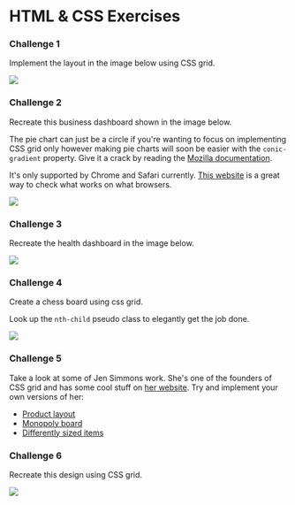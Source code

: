 # HTML & CSS Exercises

### Challenge 1

Implement the layout in the image below using CSS grid.

![](https://dl.dropboxusercontent.com/s/c1sxndiqn3afa97/css_grid.png)

### Challenge 2

Recreate this business dashboard shown in the image below.

The pie chart can just be a circle if you're wanting to focus on implementing CSS grid only however making pie charts will soon be easier with the `conic-gradient` property. Give it a crack by reading the [Mozilla documentation](https://developer.mozilla.org/en-US/docs/Web/CSS/conic-gradient).

It's only supported by Chrome and Safari currently. [This website](https://caniuse.com/#search=conic-gradient) is a great way to check what works on what browsers.

![](https://dl.dropboxusercontent.com/s/1xqqyj8n5e7mb9n/grid-2.png?dl=0)

### Challenge 3

Recreate the health dashboard in the image below.

![](https://dl.dropboxusercontent.com/s/m0aqrfmhn6z0ef9/grid-3.png?dl=0)

### Challenge 4

Create a chess board using css grid.

Look up the `nth-child` pseudo class to elegantly get the job done.

![](https://upload.wikimedia.org/wikipedia/commons/thumb/d/d5/Chess_Board.svg/1920px-Chess_Board.svg.png)

### Challenge 5

Take a look at some of Jen Simmons work. She's one of the founders of CSS grid and has some cool stuff on [her website](https://labs.jensimmons.com/). Try and implement your own versions of her:
- [Product layout](https://labs.jensimmons.com/2017/03-009.html)
- [Monopoly board](https://labs.jensimmons.com/2017/01-005.html)
- [Differently sized items](https://labs.jensimmons.com/2017/01-009K.html)

### Challenge 6

Recreate this design using CSS grid.

![](https://dl.dropboxusercontent.com/s/f7wqs40w277onci/grid_challenge.png?dl=0)